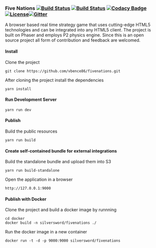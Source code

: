 ### Five Nations [![Build Status](https://travis-ci.org/vbence86/fivenations.svg?branch=master)](https://travis-ci.org/vbence86/fivenations) [![Build Status](https://semaphoreci.com/api/v1/vbence86/fivenations/branches/master/badge.svg)](https://semaphoreci.com/vbence86/fivenations) [![Codacy Badge](https://api.codacy.com/project/badge/Grade/935f2ebf03654b0a9537d4cc7c4bcd1f)](https://www.codacy.com/app/vbence86/fivenations?utm_source=github.com&amp;utm_medium=referral&amp;utm_content=vbence86/fivenations&amp;utm_campaign=Badge_Grade)[![License](https://img.shields.io/badge/license-MIT-blue.svg)](LICENSE)[![Gitter](https://img.shields.io/gitter/room/fivenations/Lobby.svg?maxAge=2592000)](https://gitter.im/nordsoftware/open-source)

A browser based real time strategy game that uses cutting-edge HTML5 technologies and can be integrated into any HTML5 client. The project is built on Phaser and employs P2 physics engine. Since this is an open source project all form of contribution and feedback are welcomed. 

#### Install
Clone the project
```
git clone https://github.com/vbence86/fivenations.git
```

After cloning the project install the dependencies
```
yarn install
```

#### Run Development Server
```
yarn run dev
```

#### Publish
Build the public resources
```
yarn run build
```

#### Create self-contained bundle for external integrations
Build the standalone bundle and upload them into S3
```
yarn run build-standalone
```

Open the application in a browser
```
http://127.0.0.1:9000
```

#### Publish with Docker
Clone the project and build a docker image by runnning 
```
cd docker
docker build -n silversword/fivenations ./
```
Run the docker image in a new container 
```
docker run -t -d -p 9000:9000 silversword/fivenations
```
